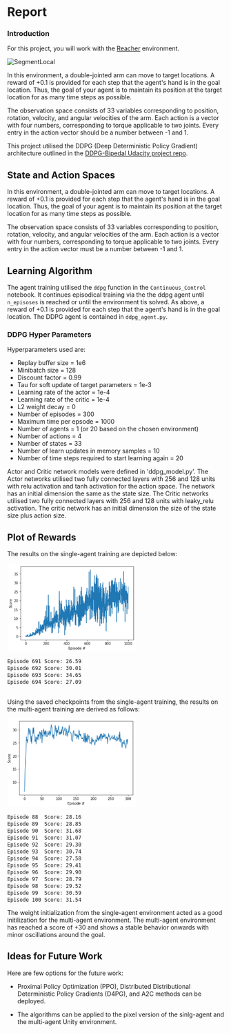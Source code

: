 # Report

### Introduction

For this project, you will work with the [Reacher](https://github.com/Unity-Technologies/ml-agents/blob/master/docs/Learning-Environment-Examples.md#reacher) environment.

![SegmentLocal](robotic_arms.gif "segment")

In this environment, a double-jointed arm can move to target locations. A reward of +0.1 is provided for each step that the agent's hand is in the goal location. Thus, the goal of your agent is to maintain its position at the target location for as many time steps as possible.

The observation space consists of 33 variables corresponding to position, rotation, velocity, and angular velocities of the arm. Each action is a vector with four numbers, corresponding to torque applicable to two joints. Every entry in the action vector should be a number between -1 and 1.

This project utilised the DDPG (Deep Deterministic Policy Gradient) architecture outlined in the [DDPG-Bipedal Udacity project repo](https://github.com/udacity/deep-reinforcement-learning/tree/master/ddpg-bipedal).

## State and Action Spaces
In this environment, a double-jointed arm can move to target locations. A reward of +0.1 is provided for each step that the agent's hand is in the goal location. Thus, the goal of your agent is to maintain its position at the target location for as many time steps as possible.

The observation space consists of 33 variables corresponding to position, rotation, velocity, and angular velocities of the arm. Each action is a vector with four numbers, corresponding to torque applicable to two joints. Every entry in the action vector must be a number between -1 and 1.

## Learning Algorithm

The agent training utilised the `ddpg` function in the `Continuous_Control` notebook. It continues episodical training via the the ddpg agent until `n_episoses` is reached or until the environment tis solved. As above, a reward of +0.1 is provided for each step that the agent's hand is in the goal location. The DDPG agent is contained in `ddpg_agent.py`.

### DDPG Hyper Parameters

Hyperparameters used are:

- Replay buffer size = 1e6
- Minibatch size = 128
- Discount factor = 0.99
- Tau for soft update of target parameters = 1e-3
- Learning rate of the actor = 1e-4
- Learning rate of the critic = 1e-4
- L2 weight decay = 0
- Number of episodes = 300 
- Maximum time per epsode = 1000
- Number of agents = 1 (or 20 based on the chosen environment)
- Number of actions = 4
- Number of states = 33
- Number of learn updates in memory samples = 10
- Number of time steps required to start learning again = 20

Actor and Critic network models were defined in 'ddpg_model.py'. The Actor networks utilised two fully connected layers with 256 and 128 units with relu activation and tanh activation for the action space. The network has an initial dimension the same as the state size. The Critic networks utilised two fully connected layers with 256 and 128 units with leaky_relu activation. The critic network has  an initial dimension the size of the state size plus action size.

## Plot of Rewards

The results on the single-agent training are depicted below:

<div>
<img src="single_agent_scores.png" width="300" align="middle"/>
</div>


```
Episode 691	Score: 26.59	
Episode 692	Score: 30.01	
Episode 693	Score: 34.65	
Episode 694	Score: 27.09	


```


Using the saved checkpoints from the single-agent training, the results on the multi-agent training are derived as follows:

<div>
<img src="multi_agent_scores.png" width="300" align="middle"/>
</div>

```
Episode 88	Score: 28.16	
Episode 89	Score: 28.85	
Episode 90	Score: 31.68	
Episode 91	Score: 31.07	
Episode 92	Score: 29.30	
Episode 93	Score: 30.74	
Episode 94	Score: 27.58	
Episode 95	Score: 29.41	
Episode 96	Score: 29.90	
Episode 97	Score: 28.79	
Episode 98	Score: 29.52	
Episode 99	Score: 30.59	
Episode 100	Score: 31.54		

```

The weight initialization from the single-agent environment acted as a good initilization for the multi-agent environment. The multi-agent environment has reached a score of +30 and shows a stable behavior onwards with minor oscillations around the goal. 


## Ideas for Future Work
Here are few options for the future work:

- Proximal Policy Optimization (PPO), Distributed Distributional Deterministic Policy Gradients (D4PG), and A2C methods can be deployed.

- The algorithms can be applied to the pixel version of the sinlg-agent and the multi-agent Unity environment.

